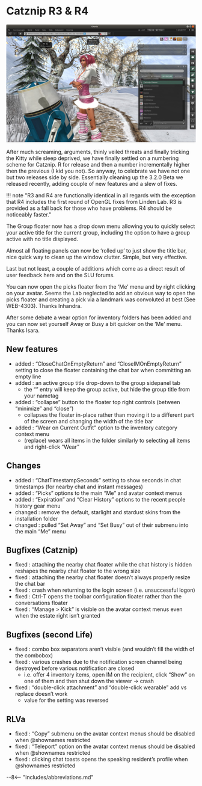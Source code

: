 # Catznip R3 & R4

![Catznip_R4](./r04/Catznip_R4.jpg)

After much screaming, arguments, thinly veiled threats and finally tricking the Kitty while sleep deprived, we have finally settled on a numbering scheme for Catznip. R for release and then a number incrementally higher then the previous (I kid you not). So anyway, to celebrate we have not one but two releases side by side. Essentially cleaning up the 3.2.0 Beta we released recently, adding couple of new features and a slew of fixes.

!!! note "R3 and R4 are functionally identical in all regards with the exception that R4 includes the first round of OpenGL fixes from Linden Lab. R3 is provided as a fall back for those who have problems. R4 should be noticeably faster."

The Group floater now has a drop down menu allowing you to quickly select your active title for the current group, including the option to have a group active with no title displayed.

Almost all floating panels can now be ‘rolled up’ to just show the title bar, nice quick way to clean up the window clutter. Simple, but very effective.

Last but not least, a couple of additions which come as a direct result of user feedback here and on the SLU forums.

You can now open the picks floater from the ‘Me’ menu and by right clicking on your avatar. Seems the Lab neglected to add an obvious way to open the picks floater and creating a pick via a landmark was convoluted at best (See WEB-4303). Thanks Inhandra.

After some debate a wear option for inventory folders has been added and you can now set yourself Away or Busy a bit quicker on the ‘Me’ menu. Thanks Isara.

## New features

* added : “CloseChatOnEmptyReturn” and “CloseIMOnEmptyReturn” setting to close the floater containing the chat bar when committing an empty line
* added : an active group title drop-down to the group sidepanel tab
  * the “” entry will keep the group active, but hide the group title from your nametag
* added : “collapse” button to the floater top right controls (between “minimize” and “close”)
  * collapses the floater in-place rather than moving it to a different part of the screen and changing the width of the title bar
* added : “Wear on Current Outfit” option to the inventory category context menu
  * (replace) wears all items in the folder similarly to selecting all items and right-click “Wear”

## Changes

* added : “ChatTimestampSeconds” setting to show seconds in chat timestamps (for nearby chat and instant messages)
* added : “Picks” options to the main “Me” and avatar context menus
* added : “Expiration” and “Clear History” options to the recent people history gear menu
* changed : remove the default, starlight and stardust skins from the installation folder
* changed : pulled “Set Away” and “Set Busy” out of their submenu into the main “Me” menu

## Bugfixes (Catznip)

* fixed : attaching the nearby chat floater while the chat history is hidden reshapes the nearby chat floater to the wrong size
* fixed : attaching the nearby chat floater doesn’t always properly resize the chat bar
* fixed : crash when returning to the login screen (i.e. unsuccessful logon)
* fixed : Ctrl-T opens the toolbar configuration floater rather than the conversations floater
* fixed : “Manage > Kick” is visible on the avatar context menus even when the estate right isn’t granted

## Bugfixes (second Life)

* fixed : combo box separators aren’t visible (and wouldn’t fill the width of the combobox)
* fixed : various crashes due to the notification screen channel being destroyed before various notification are closed
  * i.e. offer 4 inventory items, open IM on the recipient, click “Show” on one of them and then shut down the viewer -> crash
* fixed : “double-click attachment” and “double-click wearable” add vs replace doesn’t work
  * value for the setting was reversed

## RLVa

* fixed : “Copy” submenu on the avatar context menus should be disabled when @shownames restricted
* fixed : “Teleport” option on the avatar context menus should be disabled when @shownames restricted
* fixed : clicking chat toasts opens the speaking resident’s profile when @shownames restricted

--8<-- "includes/abbreviations.md"
